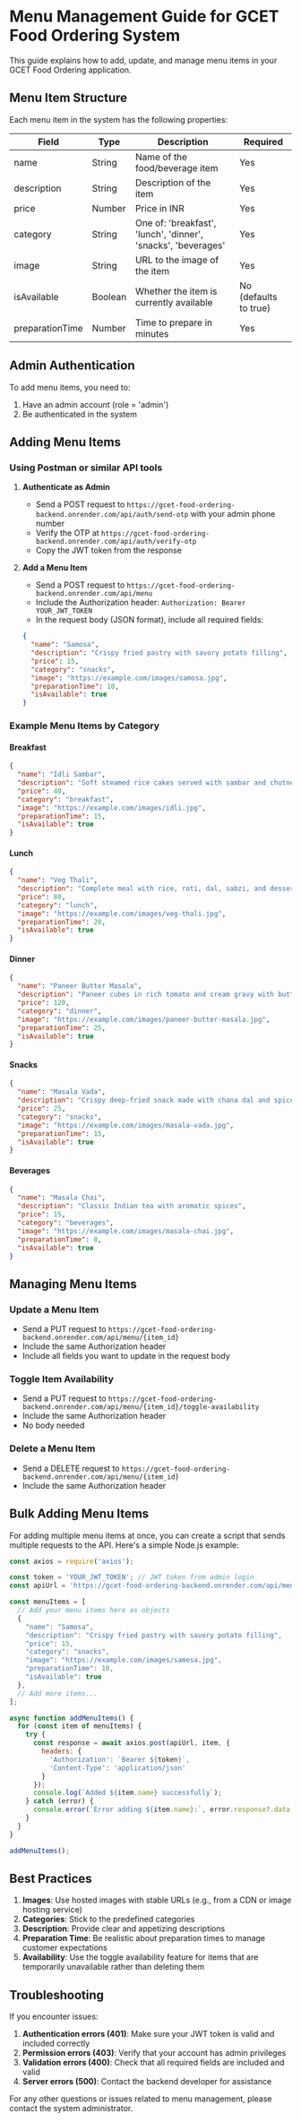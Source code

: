 # Menu Management Guide for GCET Food Ordering System

This guide explains how to add, update, and manage menu items in your GCET Food Ordering application.

## Menu Item Structure

Each menu item in the system has the following properties:

| Field | Type | Description | Required |
|-------|------|-------------|----------|
| name | String | Name of the food/beverage item | Yes |
| description | String | Description of the item | Yes |
| price | Number | Price in INR | Yes |
| category | String | One of: 'breakfast', 'lunch', 'dinner', 'snacks', 'beverages' | Yes |
| image | String | URL to the image of the item | Yes |
| isAvailable | Boolean | Whether the item is currently available | No (defaults to true) |
| preparationTime | Number | Time to prepare in minutes | Yes |

## Admin Authentication

To add menu items, you need to:
1. Have an admin account (role = 'admin')
2. Be authenticated in the system

## Adding Menu Items

### Using Postman or similar API tools

1. **Authenticate as Admin**
   - Send a POST request to `https://gcet-food-ordering-backend.onrender.com/api/auth/send-otp` with your admin phone number
   - Verify the OTP at `https://gcet-food-ordering-backend.onrender.com/api/auth/verify-otp`
   - Copy the JWT token from the response

2. **Add a Menu Item**
   - Send a POST request to `https://gcet-food-ordering-backend.onrender.com/api/menu`
   - Include the Authorization header: `Authorization: Bearer YOUR_JWT_TOKEN`
   - In the request body (JSON format), include all required fields:
   
   ```json
   {
     "name": "Samosa",
     "description": "Crispy fried pastry with savory potato filling",
     "price": 15,
     "category": "snacks",
     "image": "https://example.com/images/samosa.jpg",
     "preparationTime": 10,
     "isAvailable": true
   }
   ```

### Example Menu Items by Category

#### Breakfast
```json
{
  "name": "Idli Sambar",
  "description": "Soft steamed rice cakes served with sambar and chutney",
  "price": 40,
  "category": "breakfast",
  "image": "https://example.com/images/idli.jpg",
  "preparationTime": 15,
  "isAvailable": true
}
```

#### Lunch
```json
{
  "name": "Veg Thali",
  "description": "Complete meal with rice, roti, dal, sabzi, and dessert",
  "price": 80,
  "category": "lunch",
  "image": "https://example.com/images/veg-thali.jpg",
  "preparationTime": 20,
  "isAvailable": true
}
```

#### Dinner
```json
{
  "name": "Paneer Butter Masala",
  "description": "Paneer cubes in rich tomato and cream gravy with butter",
  "price": 120,
  "category": "dinner",
  "image": "https://example.com/images/paneer-butter-masala.jpg",
  "preparationTime": 25,
  "isAvailable": true
}
```

#### Snacks
```json
{
  "name": "Masala Vada",
  "description": "Crispy deep-fried snack made with chana dal and spices",
  "price": 25,
  "category": "snacks",
  "image": "https://example.com/images/masala-vada.jpg",
  "preparationTime": 15,
  "isAvailable": true
}
```

#### Beverages
```json
{
  "name": "Masala Chai",
  "description": "Classic Indian tea with aromatic spices",
  "price": 15,
  "category": "beverages",
  "image": "https://example.com/images/masala-chai.jpg",
  "preparationTime": 8,
  "isAvailable": true
}
```

## Managing Menu Items

### Update a Menu Item
- Send a PUT request to `https://gcet-food-ordering-backend.onrender.com/api/menu/{item_id}`
- Include the same Authorization header
- Include all fields you want to update in the request body

### Toggle Item Availability
- Send a PUT request to `https://gcet-food-ordering-backend.onrender.com/api/menu/{item_id}/toggle-availability`
- Include the same Authorization header
- No body needed

### Delete a Menu Item
- Send a DELETE request to `https://gcet-food-ordering-backend.onrender.com/api/menu/{item_id}`
- Include the same Authorization header

## Bulk Adding Menu Items

For adding multiple menu items at once, you can create a script that sends multiple requests to the API. Here's a simple Node.js example:

```javascript
const axios = require('axios');

const token = 'YOUR_JWT_TOKEN'; // JWT token from admin login
const apiUrl = 'https://gcet-food-ordering-backend.onrender.com/api/menu';

const menuItems = [
  // Add your menu items here as objects
  {
    "name": "Samosa",
    "description": "Crispy fried pastry with savory potato filling",
    "price": 15,
    "category": "snacks",
    "image": "https://example.com/images/samosa.jpg",
    "preparationTime": 10,
    "isAvailable": true
  },
  // Add more items...
];

async function addMenuItems() {
  for (const item of menuItems) {
    try {
      const response = await axios.post(apiUrl, item, {
        headers: {
          'Authorization': `Bearer ${token}`,
          'Content-Type': 'application/json'
        }
      });
      console.log(`Added ${item.name} successfully`);
    } catch (error) {
      console.error(`Error adding ${item.name}:`, error.response?.data || error.message);
    }
  }
}

addMenuItems();
```

## Best Practices

1. **Images**: Use hosted images with stable URLs (e.g., from a CDN or image hosting service)
2. **Categories**: Stick to the predefined categories 
3. **Description**: Provide clear and appetizing descriptions
4. **Preparation Time**: Be realistic about preparation times to manage customer expectations
5. **Availability**: Use the toggle availability feature for items that are temporarily unavailable rather than deleting them

## Troubleshooting

If you encounter issues:

1. **Authentication errors (401)**: Make sure your JWT token is valid and included correctly
2. **Permission errors (403)**: Verify that your account has admin privileges 
3. **Validation errors (400)**: Check that all required fields are included and valid
4. **Server errors (500)**: Contact the backend developer for assistance

For any other questions or issues related to menu management, please contact the system administrator. 